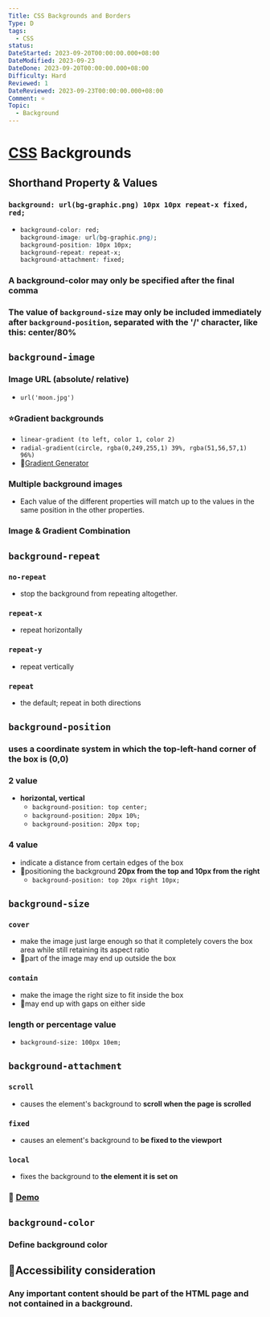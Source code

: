 ```yaml
---
Title: CSS Backgrounds and Borders
Type: D
tags:
  - CSS
status: 
DateStarted: 2023-09-20T00:00:00.000+08:00
DateModified: 2023-09-23
DateDone: 2023-09-20T00:00:00.000+08:00
Difficulty: Hard
Reviewed: 1
DateReviewed: 2023-09-23T00:00:00.000+08:00
Comment: ⭐
Topic:
  - Background
---
```


# [CSS](O-CSS.md) Backgrounds

## Shorthand Property & Values

### `background: url(bg-graphic.png) 10px 10px repeat-x fixed, red;`

-
  ```css
  background-color: red;
  background-image: url(bg-graphic.png);
  background-position: 10px 10px;
  background-repeat: repeat-x;
  background-attachment: fixed;
  ```


### A background-color may only be specified **after the final comma**

### The value of `background-size` may only be included immediately after **`background-position`**, separated with the '/' character, like this: center/80%

## `background-image`

### Image URL (absolute/ relative)
- `url('moon.jpg')`

### ⭐Gradient backgrounds
- `linear-gradient (to left, color 1, color 2)`
- `radial-gradient(circle, rgba(0,249,255,1) 39%, rgba(51,56,57,1) 96%)`
- 📌[Gradient Generator](https://cssgradient.io/)

### Multiple background images
- Each value of the different properties will match up to the values in the same position in the other properties.

### Image & Gradient Combination

## `background-repeat`

### `no-repeat`
- stop the background from repeating altogether.

### `repeat-x`
- repeat horizontally

### ``repeat-y``
- repeat vertically

### `repeat`
- the default; repeat in both directions

## `background-position`

### uses a coordinate system in which the **top-left-hand corner** of the box is (0,0)

### 2 value
- **horizontal, vertical**
    - `background-position: top center;`
    - `background-position: 20px 10%;`
    - `background-position: 20px top;`

### 4 value
- indicate a distance from certain edges of the box
- 📌positioning the background **20px from the top and 10px from the right**
    - `background-position: top 20px right 10px;`

## `background-size`

### `cover`
- make the image just large enough so that it completely covers the box area while still retaining its aspect ratio
- 📌part of the image may end up outside the box

### `contain`
- make the image the right size to fit inside the box
- 📌may end up with gaps on either side

### length or percentage value
- `background-size: 100px 10em;`

## `background-attachment`

### `scroll`
- causes the element's background to **scroll when the page is scrolled**

### `fixed`
- causes an element's background to **be fixed to the viewport**

### `local`
- fixes the background to **the element it is set on**

### 📌 [Demo](https://mdn.github.io/learning-area/css/styling-boxes/backgrounds/background-attachment.html)

## `background-color`

### Define background color

## 📌Accessibility consideration

### Any important content should be part of the HTML page and not contained in a background.
